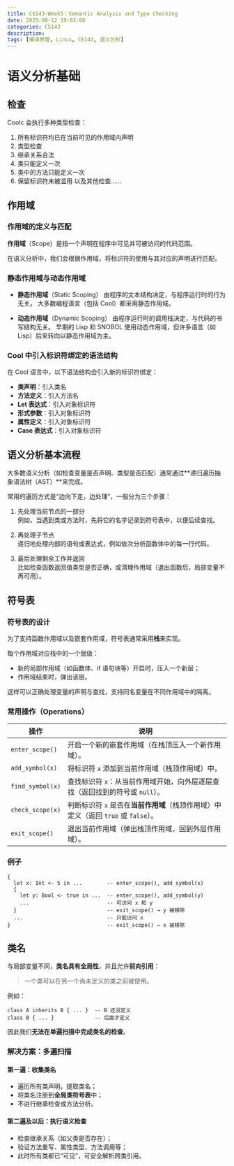 ```yaml
---
title: CS143-Week5：Semantic Analysis and Type Checking
date: 2025-08-12 19:03:08
categories: CS143
description: 
tags: [编译原理, Linux, CS143, 语义分析]
---
```

# 语义分析基础
## 检查
Coolc 会执行多种类型检查：
1. 所有标识符均已在当前可见的作用域内声明
2. 类型检查
3. 继承关系合法
4. 类只能定义一次
5. 类中的方法只能定义一次
6. 保留标识符未被滥用
   以及其他检查……

## 作用域
### 作用域的定义与匹配

**作用域**（Scope）是指一个声明在程序中可见并可被访问的代码范围。

在语义分析中，我们会根据作用域，将标识符的使用与其对应的声明进行匹配。

### 静态作用域与动态作用域

- **静态作用域**（Static Scoping）
  由程序的文本结构决定，与程序运行时的行为无关。
  大多数编程语言（包括 Cool）都采用静态作用域。

- **动态作用域**（Dynamic Scoping）
  由程序运行时的调用栈决定，与代码的书写结构无关。
  早期的 Lisp 和 SNOBOL 使用动态作用域，但许多语言（如 Lisp）后来转向以静态作用域为主。

### Cool 中引入标识符绑定的语法结构

在 Cool 语言中，以下语法结构会引入新的标识符绑定：

- **类声明**：引入类名
- **方法定义**：引入方法名
- **Let 表达式**：引入对象标识符
- **形式参数**：引入对象标识符
- **属性定义**：引入对象标识符
- **Case 表达式**：引入对象标识符

## 语义分析基本流程
大多数语义分析（如检查变量是否声明、类型是否匹配）通常通过**递归遍历抽象语法树（AST）**来完成。

常用的遍历方式是“边向下走，边处理”，一般分为三个步骤：

1. 先处理当前节点的一部分  
   例如，当遇到类或方法时，先将它的名字记录到符号表中，以便后续查找。  

2. 再处理子节点  
   递归地处理内部的语句或表达式，例如依次分析函数体中的每一行代码。  

3. 最后处理剩余工作并返回  
   比如检查函数返回值类型是否正确，或清理作用域（退出函数后，局部变量不再可用）。

## 符号表
### 符号表的设计

为了支持函数作用域以及嵌套作用域，符号表通常采用**栈**来实现。

每个作用域对应栈中的一个层级：
- 新的局部作用域（如函数体、if 语句块等）开启时，压入一个新层；
- 作用域结束时，弹出该层。

这样可以正确处理变量的声明与查找，支持同名变量在不同作用域中的隔离。

### 常用操作（Operations）

| 操作 | 说明 |
|------|------|
| `enter_scope()` | 开启一个新的嵌套作用域（在栈顶压入一个新作用域）。 |
| `add_symbol(x)` | 将标识符 `x` 添加到当前作用域（栈顶作用域）中。 |
| `find_symbol(x)` | 查找标识符 `x`：从当前作用域开始，向外层逐层查找（返回找到的符号或 `null`）。 |
| `check_scope(x)` | 判断标识符 `x` 是否在**当前作用域**（栈顶作用域）中定义（返回 `true` 或 `false`）。 |
| `exit_scope()` | 退出当前作用域（弹出栈顶作用域，回到外层作用域）。 |


### 例子

```cool
{
  let x: Int <- 5 in ...        -- enter_scope(), add_symbol(x)
  {
    let y: Bool <- true in ...  -- enter_scope(), add_symbol(y)
    ...                         -- 可访问 x 和 y
  }                             -- exit_scope() → y 被移除
  ...                           -- 只能访问 x
}                               -- exit_scope() → x 被移除
```

## 类名

与局部变量不同，**类名具有全局性**，并且允许**前向引用**：
> 一个类可以在另一个尚未定义的类之前被使用。

例如：
```cool
class A inherits B { ... }  -- B 还没定义
class B { ... }             -- 后面才定义
```

因此我们**无法在单遍扫描中完成类名的检查**。

### 解决方案：多遍扫描

#### 第一遍：收集类名
- 遍历所有类声明，提取类名；
- 将类名注册到**全局类符号表**中；
- 不进行继承检查或方法分析。

#### 第二遍及以后：执行语义检查
- 检查继承关系（如父类是否存在）；
- 验证方法重写、属性类型、方法调用等；
- 此时所有类都已“可见”，可安全解析跨类引用。